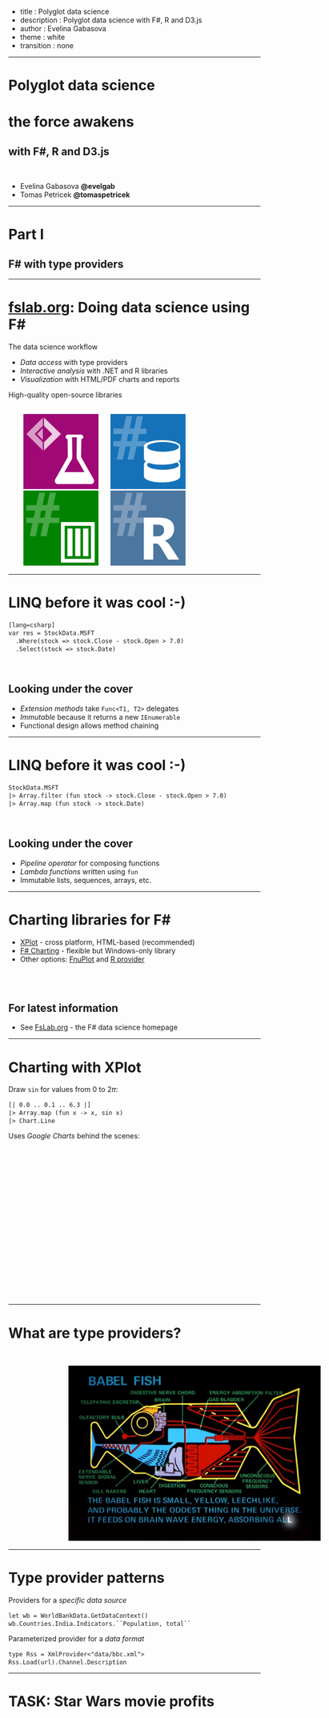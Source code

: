 - title : Polyglot data science
- description : Polyglot data science with F#, R and D3.js
- author : Evelina Gabasova
- theme : white
- transition : none

***

# Polyglot data science
# <div class="sw"> the force awakens </div>
## with F#, R and D3.js

<br />

- Evelina Gabasova **@evelgab**
- Tomas Petricek **@tomaspetricek**

********

# Part I
## F# with type providers

---------

# [fslab.org](http://www.fslab.org): Doing data science using F#

The data science workflow

 - _Data access_ with type providers
 - _Interactive analysis_ with .NET and R libraries
 - _Visualization_ with HTML/PDF charts and reports

High-quality open-source libraries

<div style="margin-top:30px;margin-left:30px">
<img src="images/logo-fslab.png" style="width:150px;margin-right:20px;" />
<img src="images/logo-fsdata.png" style="width:150px;margin-right:20px;" />
<img src="images/logo-deedle.png" style="width:150px;margin-right:20px;" />
<img src="images/logo-rprovider.png" style="width:150px;margin-right:20px;" />
</div>

---------

# LINQ before it was cool :-)

    [lang=csharp]
    var res = StockData.MSFT
      .Where(stock => stock.Close - stock.Open > 7.0)
      .Select(stock => stock.Date)

<br />

## Looking under the cover

 - _Extension methods_ take `Func<T1, T2>` delegates
 - _Immutable_ because it returns a new `IEnumerable`
 - Functional design allows method chaining

---------

# LINQ before it was cool :-)

    StockData.MSFT
    |> Array.filter (fun stock -> stock.Close - stock.Open > 7.0)
    |> Array.map (fun stock -> stock.Date)

<br />

## Looking under the cover

 - _Pipeline operator_ for composing functions
 - _Lambda functions_ written using `fun`
 - Immutable lists, sequences, arrays, etc.

---------

# Charting libraries for F#

 - [XPlot](http://tahahachana.github.io/XPlot/) - cross platform, HTML-based (recommended)
 - [F# Charting](http://fslab.org/FSharp.Charting/) - flexible but Windows-only library
 - Other options: [FnuPlot](http://fsprojects.github.io/FnuPlot/) and
     [R provider](http://bluemountaincapital.github.io/FSharpRProvider)

<br />
<br />

## For latest information

 - See [FsLab.org](http://fslab.org/) - the F# data science homepage

---------

# Charting with XPlot

Draw `sin` for values from $0$ to $2\pi$:

    [| 0.0 .. 0.1 .. 6.3 |]
    |> Array.map (fun x -> x, sin x)
    |> Chart.Line

Uses _Google Charts_ behind the scenes:

<script type="text/javascript" src="https://www.google.com/jsapi"></script>
<script type="text/javascript">
google.load("visualization", "1", {packages:["corechart"]})
google.setOnLoadCallback(drawChart);
function drawChart() {
    var data = new google.visualization.DataTable({"cols": [{"type": "number" ,"id": "Column 1" ,"label": "Column 1" }, {"type": "number" ,"id": "Column 2" ,"label": "Column 2" }], "rows" : [{"c" : [{"v": 0}, {"v": 0}]}, {"c" : [{"v": 0.1}, {"v": 0.0998334166468282}]}, {"c" : [{"v": 0.2}, {"v": 0.198669330795061}]}, {"c" : [{"v": 0.3}, {"v": 0.29552020666134}]}, {"c" : [{"v": 0.4}, {"v": 0.389418342308651}]}, {"c" : [{"v": 0.5}, {"v": 0.479425538604203}]}, {"c" : [{"v": 0.6}, {"v": 0.564642473395035}]}, {"c" : [{"v": 0.7}, {"v": 0.644217687237691}]}, {"c" : [{"v": 0.8}, {"v": 0.717356090899523}]}, {"c" : [{"v": 0.9}, {"v": 0.783326909627483}]}, {"c" : [{"v": 1}, {"v": 0.841470984807896}]}, {"c" : [{"v": 1.1}, {"v": 0.891207360061435}]}, {"c" : [{"v": 1.2}, {"v": 0.932039085967226}]}, {"c" : [{"v": 1.3}, {"v": 0.963558185417193}]}, {"c" : [{"v": 1.4}, {"v": 0.98544972998846}]}, {"c" : [{"v": 1.5}, {"v": 0.997494986604054}]}, {"c" : [{"v": 1.6}, {"v": 0.999573603041505}]}, {"c" : [{"v": 1.7}, {"v": 0.991664810452469}]}, {"c" : [{"v": 1.8}, {"v": 0.973847630878195}]}, {"c" : [{"v": 1.9}, {"v": 0.946300087687414}]}, {"c" : [{"v": 2}, {"v": 0.909297426825681}]}, {"c" : [{"v": 2.1}, {"v": 0.863209366648873}]}, {"c" : [{"v": 2.2}, {"v": 0.80849640381959}]}, {"c" : [{"v": 2.3}, {"v": 0.74570521217672}]}, {"c" : [{"v": 2.4}, {"v": 0.67546318055115}]}, {"c" : [{"v": 2.5}, {"v": 0.598472144103956}]}, {"c" : [{"v": 2.6}, {"v": 0.515501371821463}]}, {"c" : [{"v": 2.7}, {"v": 0.427379880233829}]}, {"c" : [{"v": 2.8}, {"v": 0.334988150155904}]}, {"c" : [{"v": 2.9}, {"v": 0.239249329213981}]}, {"c" : [{"v": 3}, {"v": 0.141120008059866}]}, {"c" : [{"v": 3.1}, {"v": 0.0415806624332892}]}, {"c" : [{"v": 3.2}, {"v": -0.0583741434275814}]}, {"c" : [{"v": 3.3}, {"v": -0.15774569414325}]}, {"c" : [{"v": 3.4}, {"v": -0.255541102026833}]}, {"c" : [{"v": 3.5}, {"v": -0.350783227689622}]}, {"c" : [{"v": 3.6}, {"v": -0.442520443294854}]}, {"c" : [{"v": 3.7}, {"v": -0.529836140908495}]}, {"c" : [{"v": 3.8}, {"v": -0.611857890942721}]}, {"c" : [{"v": 3.9}, {"v": -0.687766159183975}]}, {"c" : [{"v": 4}, {"v": -0.756802495307929}]}, {"c" : [{"v": 4.1}, {"v": -0.818277111064411}]}, {"c" : [{"v": 4.2}, {"v": -0.871575772413589}]}, {"c" : [{"v": 4.3}, {"v": -0.916165936749455}]}, {"c" : [{"v": 4.4}, {"v": -0.951602073889516}]}, {"c" : [{"v": 4.5}, {"v": -0.977530117665097}]}, {"c" : [{"v": 4.6}, {"v": -0.993691003633464}]}, {"c" : [{"v": 4.7}, {"v": -0.999923257564101}]}, {"c" : [{"v": 4.8}, {"v": -0.996164608835841}]}, {"c" : [{"v": 4.9}, {"v": -0.982452612624333}]}, {"c" : [{"v": 5}, {"v": -0.958924274663139}]}, {"c" : [{"v": 5.1}, {"v": -0.925814682327733}]}, {"c" : [{"v": 5.2}, {"v": -0.883454655720154}]}, {"c" : [{"v": 5.3}, {"v": -0.832267442223903}]}, {"c" : [{"v": 5.4}, {"v": -0.772764487555989}]}, {"c" : [{"v": 5.5}, {"v": -0.705540325570394}]}, {"c" : [{"v": 5.6}, {"v": -0.631266637872324}]}, {"c" : [{"v": 5.7}, {"v": -0.550685542597641}]}, {"c" : [{"v": 5.8}, {"v": -0.464602179413761}]}, {"c" : [{"v": 5.9}, {"v": -0.373876664830241}]}, {"c" : [{"v": 5.99999999999999}, {"v": -0.279415498198931}]}, {"c" : [{"v": 6.09999999999999}, {"v": -0.182162504272101}]}, {"c" : [{"v": 6.19999999999999}, {"v": -0.0830894028175026}]}, {"c" : [{"v": 6.29999999999999}, {"v": 0.0168139004843435}]}]});
    var options = {"legend":{"position":"none"},"width":800,"height":300}
    var chart = new google.visualization.LineChart(document.getElementById('43e71316-d11d-46c1-9e79-f5de65eaed90'));
    chart.draw(data, options);
}
</script>
<div id="43e71316-d11d-46c1-9e79-f5de65eaed90" style="width: 800px; margin-left:100px; height: 300px;"></div>

---------

# What are type providers?

<img src="images/babel.jpg" style="margin-top:30px;width:700px;margin-left:120px" class="fragment" />

---------

# Type provider patterns

Providers for a _specific data source_

    let wb = WorldBankData.GetDataContext()
    wb.Countries.India.Indicators.``Population, total``

Parameterized provider for a _data format_

    type Rss = XmlProvider<"data/bbc.xml">
    Rss.Load(url).Channel.Description

---------

# TASK: Star Wars movie profits


<script type="text/javascript" src="https://www.google.com/jsapi"></script>
<script type="text/javascript">
                google.load("visualization", "1", {packages:["corechart"]})
                google.setOnLoadCallback(drawChart);
            function drawChart() {
                var data = new google.visualization.DataTable({"cols": [{"type": "string" ,"id": "Title" ,"label": "Title" }, {"type": "number" ,"id": "Year" ,"label": "Year" }, {"type": "number" ,"id": "Box office" ,"label": "Box office" }, {"type": "number" ,"id": "Rating" ,"label": "Rating" }, {"type": "number" ,"id": "Budget" ,"label": "Budget" }], "rows" : [{"c" : [{"v": "Star Wars"}, {"v": 1977}, {"v": 775398007}, {"v": 94}, {"v": 11000000}]}, {"c" : [{"v": "The Empire Strikes Back"}, {"v": 1980}, {"v": 538375067}, {"v": 94}, {"v": 22000000}]}, {"c" : [{"v": "Return of the Jedi"}, {"v": 1983}, {"v": 475106177}, {"v": 80}, {"v": 37600000}]}, {"c" : [{"v": "Episode I - The Phantom Menace"}, {"v": 1999}, {"v": 1027044677}, {"v": 56}, {"v": 115000000}]}, {"c" : [{"v": "Episode II - Attack of the Clones"}, {"v": 2002}, {"v": 649398328}, {"v": 66}, {"v": 115000000}]}, {"c" : [{"v": "Episode III - Revenge of the Sith"}, {"v": 2005}, {"v": 848754768}, {"v": 79}, {"v": 113000000}]}, {"c" : [{"v": "Star Wars: The Clone Wars"}, {"v": 2008}, {"v": 68282844}, {"v": 18}, {"v": 8500000}]}, {"c" : [{"v": "Star Wars: The Force Awakens"}, {"v": 2015}, {"v": 2058323187}, {"v": 92}, {"v": 200000000}]}]});
                var options = {"colors":["red","gold"],"hAxis":{"title":"Year","viewWindowMode":"explicit","viewWindow":{"max":2020,"min":1975}},"legend":{"position":"none"},"title":"Star Wars - rating and box office","vAxis":{"title":"Box office"},"bubble":{"textStyle":{"color":"transparent"}},"width":1000,"height":600}
                var chart = new google.visualization.BubbleChart(document.getElementById('b46bd5ac-5b6c-4725-a5b8-6d2114a04922'));
                chart.draw(data, options);
            }
            </script>
<div id="b46bd5ac-5b6c-4725-a5b8-6d2114a04922" style="width: 1100px; height: 600px" class="fragment"></div>

*********

# Part II
## Visualization with D3.js

--------

![](images/d3js.png)

--------
# D3.js visualizations
## made easier

[Gallery of examples](https://github.com/mbostock/d3/wiki/Gallery)

--------

# D3.js social network visualization

[Force-directed network layout](http://bl.ocks.org/mbostock/4062045)


*********

# Part III
## Analyzing social networks with R

--------

# Social network analysis

* Who is the most central character?
* How to the movies compare between themselves?

-------

# The R language

![](images/Rlogo.png)

- "domain-specific" language for statistical analysis

-----

# Very quick R intro

    [lang=R]
    # assignment
    x <- 1
    x = 1

    # variable and function names
    x
    x.y
    read.csv

-----

# Very quick R intro: pipeline
## |> turns into %>%

    [lang=R]
    install.packages("magrittr")
    library(magrittr)

    xs <- c(1,2,3,4,5,6,7,8,9,10)
    xs %>% mean

-----

# Network analysis with igraph

- [igraph website](http://igraph.org/r/)
- [igraph documentation](http://igraph.org/r/doc/)


    [lang=R]
    install.packages("igraph")
    library(igraph)

-----

# Creating igraph network

    [lang=R]
    library(igraph)

    g <- graph(edges)

- *edges* = list of nodes

n1, n2, n3, n4, n5, ... <br/>
*represents*
(n1, n2), (n3, n4), ...


-----

# Calculating degree

    [lang=R]

    d <- degree(graph)

-----
- data-background : #212d30

# F#

    open RProvider.igraph

    let degree = R.degree(network)

-----

- data-background : #212d30

# F#
export JSON into list of edges

# R
perform the network analysis

-----
# Degree
![Network](images/network-basic.png)

-----
# Degree
![Degree](images/degree1.png)

-----
# Degree
![Degree](images/degree2.png)

------
# Degree

<br />

$$$
\text{Degree}(v) = \text{Number of links }v \leftrightarrow v' \\
v \neq v'

-----
# Betweenness
![Betweenness](images/network-basic.png)

-----
# Betweenness
![Betweenness](images/betweenness1.png)

-----
# Betweenness
![Betweenness](images/betweenness2.png)

-----
# Betweenness
![Betweenness](images/betweenness3.png)

-----
# Betweenness
![Betweenness](images/betweenness4.png)

-----
# Betweenness

<br />

$$$
S_v = \text{Number of shortest paths between $a$ and $b$ through $v$} \\
S = \text{Number of shortest paths between $a$ and $b$} \\ \\
\text{Betweenness}(v)_{ab} = \frac{S_v}{S}

-----
# Betweenness

<br />

$$$
S_v = \text{Number of shortest paths between $a$ and $b$ through $v$} \\
S = \text{Number of shortest paths between $a$ and $b$} \\ \\
\text{Betweenness}(v) = \sum_{ab} \frac{S_v}{S}

-----
# Network structure

How do the the movies differ?

- Size
- Density
- Clustering coefficient


-----
- data-background : images/senate.jpeg

-----
# Density
![Network](images/network-basic.png)

-----
# Density
![Network](images/full.png)

-----
# Density

<br />

$$$
\begin{align}
\text{Density} &= \frac{\text{Existing connections}}{\text{Potential connections}} \\
& \\
&= \frac{\text{Existing connections}}{\frac{1}{2}N(N-1)}
\end{align}

-----
# Clustering coefficient
![Network](images/network-basic.png)

-----
# Clustering coefficient
![Clustering](images/clustering1.png)

-----
# Clustering coefficient
![Clustering](images/clustering2.png)

-----
# Clustering coefficient
![Clustering](images/clustering3.png)

-----
# Clustering coefficient
![Clustering](images/clustering4.png)

-----
# Clustering coefficient
![Clustering](images/clustering5.png)

-----
# Clustering coefficient

<br />

$$$
K_v = \text{Number of neighbours of $v$} \\
E_v = \text{Number of links between neighbours of $v$} \\ \\
\text{Clustering}(v) = \frac{E_v}{\frac{1}{2} K_v (K_v - 1)}

-----
# Clustering coefficient

<br />

$$$
K_v = \text{Number of neighbours of $v$} \\
E_v = \text{Number of links between neighbours of $v$} \\ \\
\text{Clustering}(\text{network}) = \frac{1}{N} \sum_v \frac{E_v}{\frac{1}{2}  K_v (K_v - 1)}




-----
# <div class="sw"> Size </div>

<script type="text/javascript" src="https://www.google.com/jsapi"></script>
<script type="text/javascript">
    google.load("visualization", "1", {packages:["corechart"]})
    google.setOnLoadCallback(drawChart);
function drawChart() {
    var data = new google.visualization.DataTable({"cols": [{"type": "string" ,"id": "Column 1" ,"label": "Column 1" }, {"type": "number" ,"id": "Column 2" ,"label": "Column 2" }], "rows" : [{"c" : [{"v": "Episode 1"}, {"v": 38}]}, {"c" : [{"v": "Episode 2"}, {"v": 33}]}, {"c" : [{"v": "Episode 3"}, {"v": 25}]}, {"c" : [{"v": "Episode 4"}, {"v": 22}]}, {"c" : [{"v": "Episode 5"}, {"v": 21}]}, {"c" : [{"v": "Episode 6"}, {"v": 20}]}, {"c" : [{"v": "Episode 7"}, {"v": 27}]}]});
    var options = {"colors":["#c43b80"],"hAxis":{"title":"Number of characters","viewWindowMode":"explicit","viewWindow":{"max":40,"min":0}},"legend":{"position":"none"},"title":"Number of characters","width":1000,"height":600}
    var chart = new google.visualization.BarChart(document.getElementById('55ec49cf-f2ee-4e40-ad93-2fb5e6943f7b'));
    chart.draw(data, options);
}
</script>
<div id="55ec49cf-f2ee-4e40-ad93-2fb5e6943f7b" style="width: 1200px; height: 600px"></div>

-----
# <div class="sw"> Density </div>

<script type="text/javascript">
    google.load("visualization", "1", {packages:["corechart"]})
    google.setOnLoadCallback(drawChart);
function drawChart() {
    var data = new google.visualization.DataTable({"cols": [{"type": "string" ,"id": "Column 1" ,"label": "Column 1" }, {"type": "number" ,"id": "Column 2" ,"label": "Column 2" }], "rows" : [{"c" : [{"v": "Episode 1"}, {"v": 19.203413940256}]}, {"c" : [{"v": "Episode 2"}, {"v": 19.1287878787879}]}, {"c" : [{"v": "Episode 3"}, {"v": 25.6916996047431}]}, {"c" : [{"v": "Episode 4"}, {"v": 28.5714285714286}]}, {"c" : [{"v": "Episode 5"}, {"v": 26.1904761904762}]}, {"c" : [{"v": "Episode 6"}, {"v": 32.1637426900585}]}, {"c" : [{"v": "Episode 7"}, {"v": 26.2108262108262}]}]});
    var options = {"colors":["#3bc4c4"],"hAxis":{"title":"Density (%)","viewWindowMode":"explicit","viewWindow":{"max":35,"min":15}},"legend":{"position":"none"},"title":"Network density","width":1000,"height":600}
    var chart = new google.visualization.BarChart(document.getElementById('b1a450b2-9caf-44f9-9db5-323fcf91f58c'));
    chart.draw(data, options);
}
</script>
<div id="b1a450b2-9caf-44f9-9db5-323fcf91f58c" style="width: 1200px; height: 600px"></div>

--------

# <div class="sw"> Clustering coefficient </div>

<script type="text/javascript">
    google.setOnLoadCallback(drawChart);
function drawChart() {
    var data = new google.visualization.DataTable({"cols": [{"type": "string" ,"id": "Column 1" ,"label": "Column 1" }, {"type": "number" ,"id": "Column 2" ,"label": "Column 2" }], "rows" : [{"c" : [{"v": "Episode 1"}, {"v": 0.447572132301196}]}, {"c" : [{"v": "Episode 2"}, {"v": 0.486666666666667}]}, {"c" : [{"v": "Episode 3"}, {"v": 0.498947368421053}]}, {"c" : [{"v": "Episode 4"}, {"v": 0.559808612440191}]}, {"c" : [{"v": "Episode 5"}, {"v": 0.604651162790698}]}, {"c" : [{"v": "Episode 6"}, {"v": 0.656992084432718}]}, {"c" : [{"v": "Episode 7"}, {"v": 0.588387096774194}]}]});
    var options = {"hAxis":{"title":"Clustering coefficient"},"legend":{"position":"none"},"title":"Clustering coefficient (transitivity)","width":1000,"height":600}
    var chart = new google.visualization.BarChart(document.getElementById('a84d0fe6-8cc8-4351-a397-114a1bc9ff0c'));
    chart.draw(data, options);
}
</script>
<div id="a84d0fe6-8cc8-4351-a397-114a1bc9ff0c" style="width: 1200px; height: 600px"></div>


--------

- data-background : images/kyloapproves-loop3.gif

********

# CONCLUSIONS

--------

<style type="text/css">
.wordcloud p, .wordcloud h2 {text-align:center;}
.wordcloud p { color:#404040; font-size:80%; }
.wordcloud p em { color:#202020; font-size:115%; margin:0px 10px 0px 10px; }
.wordcloud p strong { color:#000000; font-weight:normal; font-size:130%; margin:0px 10px 0px 10px; }
</style>
<div class="wordcloud">

non-profit _books and tutorials_

_cross-platform_ **community** data science

## F# Software Foundation

commercial support **open-source** _contributions_

machine learning **[www.fsharp.org](http://www.fsharp.org)** web and cloud

consulting  _user groups_ research

</div>

--------

# The Learning Pyramid

<img src="images/pyramid.png" style="width:650px;margin:50px 0px 0px 80px" />

----------------------------------------------------------------------------------------------------

## Community chat and Q&A

 - **#fsharp** on Twitter
 - **StackOverflow** F# tag

## Open source on GitHub

 - **Visual F#** repo
   [github.com/Microsoft/visualfsharp](http://github.com/Microsoft/visualfsharp)
 - **F# Compiler** and core libraries
   [github.com/fsharp](http://github.com/fsharp/)
 - **F# Incubation** project space
   [github.com/fsprojects](http://github.com/fsprojects/)
 - **FsLab** Organization repository
   [github.com/fslaborg](http://github.com/fslaborg/)

## More resources

 - Scott Wlaschin's [fsharpforfunandprofit.com](http://fsharpforfunandprofit.com/)

----------------------------------------------------------------------------------------------------

# F# Books and Resources

## [fsharp.org/about/learning.html](http://fsharp.org/about/learning.html)

<img src="images/books.png" style="width:700px;margin:20px 0px 0px 80px" />

----------------------------------------------------------------------------------------------------

# <div class="sw">The Force Awakens </div>

<br />

**Evelina Gabasova**

  - [@evelgab](http://twitter.com/evelgab)
  - [evelina@evelinag.com](mailto:evelina@evelinag.com)
  - [www.evelinag.com](http://evelinag.com)

**Tomas Petricek**

 - [@tomaspetricek](http://twitter.com/tomaspetricek)
 - [tomas@tomasp.net](mailto:tomas@tomasp.net)
 - [www.tomasp.net](http://tomasp.net)
